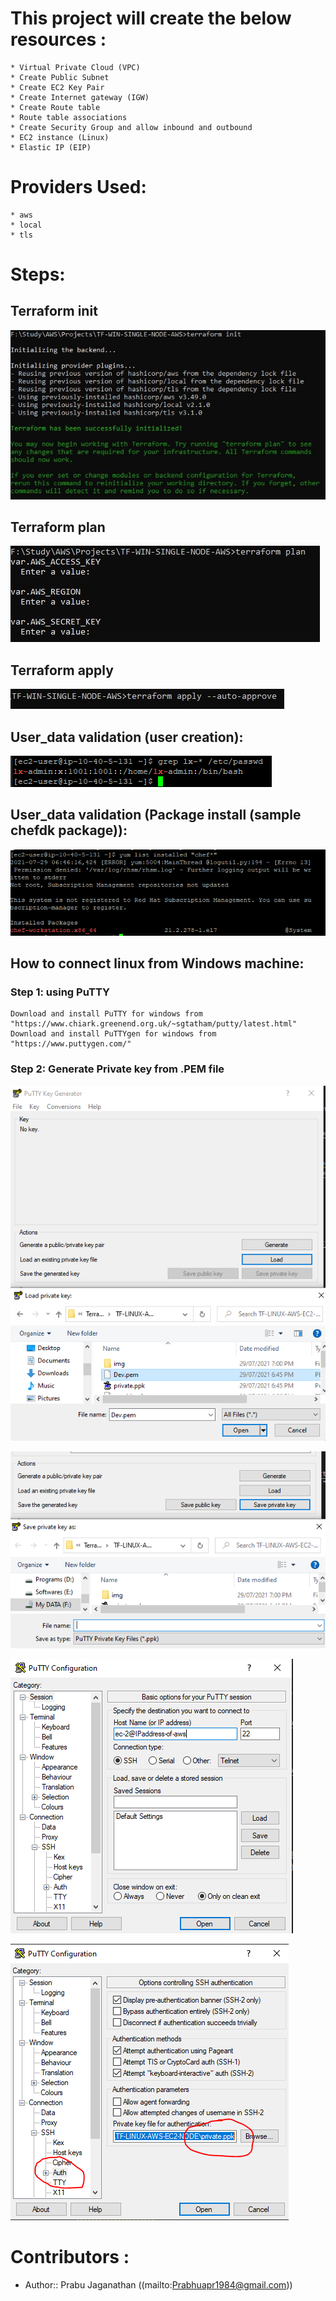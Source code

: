 # This project will create the below resources :

    * Virtual Private Cloud (VPC)
    * Create Public Subnet
    * Create EC2 Key Pair 
    * Create Internet gateway (IGW)
    * Create Route table
    * Route table associations
    * Create Security Group and allow inbound and outbound
    * EC2 instance (Linux)
    * Elastic IP (EIP)

# Providers Used:

    * aws
    * local
    * tls

# Steps:

## Terraform init
![image](https://raw.githubusercontent.com/Prabhuapr1984/Terraform-AWS/dev/TF-LINUX-AWS-EC2-NODE(user_data)/img/terraform_init.png)

## Terraform plan
![image](https://raw.githubusercontent.com/Prabhuapr1984/Terraform-AWS/dev/TF-LINUX-AWS-EC2-NODE(user_data)/img/terraform_plan.png)

## Terraform apply
![image](https://raw.githubusercontent.com/Prabhuapr1984/Terraform-AWS/dev/TF-LINUX-AWS-EC2-NODE(user_data)/img/terraform_apply.png)

## User_data validation (user creation):
![image](https://raw.githubusercontent.com/Prabhuapr1984/Terraform-AWS/dev/TF-LINUX-AWS-EC2-NODE(user_data)/img/user.png)

## User_data validation (Package install (sample chefdk package)):
![image](https://raw.githubusercontent.com/Prabhuapr1984/Terraform-AWS/dev/TF-LINUX-AWS-EC2-NODE(user_data)/img/chefdk.png)

## How to connect linux from Windows machine:

### Step 1: using PuTTY

    Download and install PuTTY for windows from "https://www.chiark.greenend.org.uk/~sgtatham/putty/latest.html"
    Download and install PuTTYgen for windows from "https://www.puttygen.com/"

### Step 2: Generate Private key from .PEM file

![image](https://github.com/Prabhuapr1984/Terraform-AWS/blob/main/TF-LINUX-AWS-EC2-NODE(user_data)/img/PuTTYgen-load.PNG)

![image](https://github.com/Prabhuapr1984/Terraform-AWS/blob/main/TF-LINUX-AWS-EC2-NODE(user_data)/img/PuTTYgen-private.png)

![image](https://github.com/Prabhuapr1984/Terraform-AWS/blob/main/TF-LINUX-AWS-EC2-NODE(user_data)/img/PuTTY-user.png)

![image](https://github.com/Prabhuapr1984/Terraform-AWS/blob/main/TF-LINUX-AWS-EC2-NODE(user_data)/img/PuTTY-auth.PNG)


# Contributors :
- Author:: Prabu Jaganathan ((mailto:Prabhuapr1984@gmail.com))
